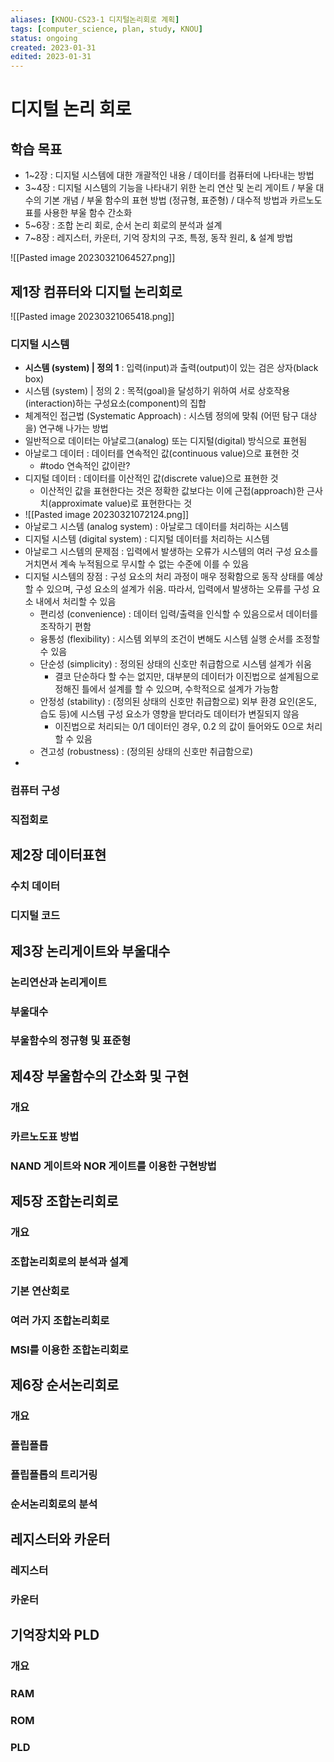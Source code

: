 ```yaml
---
aliases: [KNOU-CS23-1 디지털논리회로 계획]
tags: [computer_science, plan, study, KNOU]
status: ongoing
created: 2023-01-31
edited: 2023-01-31
---
```


# 디지털 논리 회로

## 학습 목표
- 1~2장 : 디지털 시스템에 대한 개괄적인 내용 / 데이터를 컴퓨터에 나타내는 방법
- 3~4장 : 디지털 시스템의 기능을 나타내기 위한 논리 연산 및 논리 게이트 / 부울 대수의 기본 개념 / 부울 함수의 표현 방법 (정규형, 표준형) / 대수적 방법과 카르노도표를 사용한 부울 함수 간소화
- 5~6장 : 조합 논리 회로, 순서 논리 회로의 분석과 설계
- 7~8장 : 레지스터, 카운터, 기억 장치의 구조, 특정, 동작 원리, & 설계 방법

![[Pasted image 20230321064527.png]]

## 제1장 컴퓨터와 디지털 논리회로
![[Pasted image 20230321065418.png]]

### 디지털 시스템
- **시스템 (system) | 정의 1** : 입력(input)과 출력(output)이 있는 검은 상자(black box)
- 시스템 (system) | 정의 2 : 목적(goal)을 달성하기 위하여 서로 상호작용(interaction)하는 구성요소(component)의 집합
- 체계적인 접근법 (Systematic Approach) : 시스템 정의에 맞춰 (어떤 탐구 대상을) 연구해 나가는 방법
- 일반적으로 데이터는 아날로그(analog) 또는 디지털(digital) 방식으로 표현됨
- 아날로그 데이터 : 데이터를 연속적인 값(continuous value)으로 표현한 것
	- #todo 연속적인 값이란?
- 디지털 데이터 : 데이터를 이산적인 값(discrete value)으로 표현한 것
	- 이산적인 값을 표현한다는 것은 정확한 값보다는 이에 근접(approach)한 근사치(approximate value)로 표현한다는 것
- ![[Pasted image 20230321072124.png]]
- 아날로그 시스템 (analog system) : 아날로그 데이터를 처리하는 시스템
- 디지털 시스템 (digital system) : 디지털 데이터를 처리하는 시스템
- 아날로그 시스템의 문제점 : 입력에서 발생하는 오류가 시스템의 여러 구성 요소를 거치면서 계속 누적됨으로 무시할 수 없는 수준에 이를 수 있음
- 디지털 시스템의 장점 : 구성 요소의 처리 과정이 매우 정확함으로 동작 상태를 예상할 수 있으며, 구성 요소의 설계가 쉬움. 따라서, 입력에서 발생하는 오류를 구성 요소 내에서 처리할 수 있음
	- 편리성 (convenience) : 데이터 입력/출력을 인식할 수 있음으로서 데이터를 조작하기 편함
	- 융통성 (flexibility) : 시스템 외부의 조건이 변해도 시스템 실행 순서를 조정할 수 있음
	- 단순성 (simplicity) : 정의된 상태의 신호만 취급함으로 시스템 설계가 쉬움
		- 결코 단순하다 할 수는 없지만, 대부분의 데이터가 이진법으로 설계됨으로 정해진 틀에서 설계를 할 수 있으며, 수학적으로 설계가 가능함
	- 안정성 (stability) : (정의된 상태의 신호만 취급함으로) 외부 환경 요인(온도, 습도 등)에 시스템 구성 요소가 영향을 받더라도 데이터가 변질되지 않음
		- 이진법으로 처리되는 0/1 데이터인 경우, 0.2 의 값이 들어와도 0으로 처리할 수 있음
	- 견고성 (robustness) : (정의된 상태의 신호만 취급함으로) 
- 

### 컴퓨터 구성

### 직접회로

## 제2장 데이터표현
### 수치 데이터

### 디지털 코드

## 제3장 논리게이트와 부울대수
### 논리연산과 논리게이트

### 부울대수

### 부울함수의 정규형 및 표준형

## 제4장 부울함수의 간소화 및 구현
### 개요

### 카르노도표 방법

### NAND 게이트와 NOR 게이트를 이용한 구현방법


## 제5장 조합논리회로

### 개요

### 조합논리회로의 분석과 설계

### 기본 연산회로

### 여러 가지 조합논리회로

### MSI를 이용한 조합논리회로

## 제6장 순서논리회로

### 개요

### 플립플롭

### 플립플롭의 트리거링

### 순서논리회로의 분석

## 레지스터와 카운터

### 레지스터

### 카운터

## 기억장치와 PLD
### 개요

### RAM

### ROM

### PLD